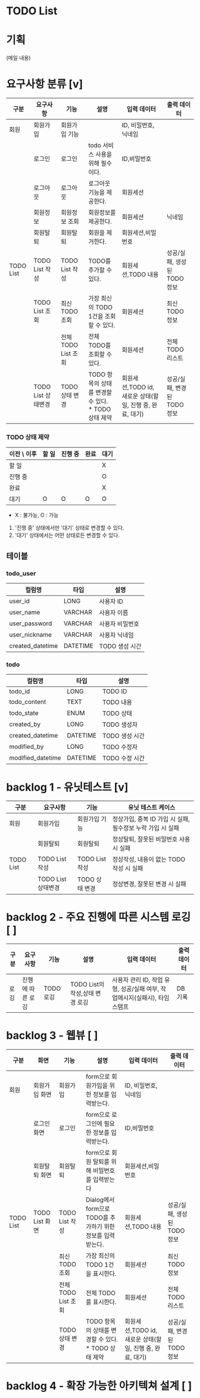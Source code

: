 # TODO List

# 기획
(메일 내용)

# 요구사항 분류 [v]
| 구분        | 요구사항           | 기능              | 설명                                      | 입력 데이터                                  | 출력 데이터             |
|-----------|----------------|-----------------|-----------------------------------------|-----------------------------------------|--------------------|
| 회원        | 회원가입           | 회원가입 기능         |                                         | ID, 비밀번호, 닉네임                           |                    |
|           | 로그인            | 로그인             | todo 서비스 사용을 위해 필수이다.                   | ID,비밀번호                                 |                    |
|           | 로그아웃           | 로그아웃            | 로그아웃 기능을 제공한다.                          | 회원세션                                    |                    |
|           | 회원정보           | 회원정보 조회         | 회원정보를 제공한다.                             | 회원세션                                    | 닉네임                |
|           | 회원탈퇴           | 회원탈퇴            | 회원을 제거한다.                               | 회원세션,비밀번호                               |                    |
| TODO List | TODO List 작성   | TODO List 작성    | TODO를 추가할 수 있다.                         | 회원세션,TODO 내용                            | 성공/실패, 생성된 TODO 정보 |
|           | TODO List 조회   | 최신 TODO 조회      | 가장 최신의 TODO 1건을 조회할 수 있다.               | 회원세션                                    | 최신 TODO 정보         |
|           |                | 전체 TODO List 조회 | 전체 TODO를 조회할 수 있다.                      | 회원세션                                    | 전체 TODO 리스트        |
|           | TODO List 상태변경 | TODO 상태 변경      | TODO 항목의 상태를 변경할 수 있다.<br/>* TODO 상태 제약 | 회원세션,TODO id, 새로운 상태(할 일, 진행 중, 완료, 대기) | 성공/실패, 변경된 TODO 정보 |

### TODO 상태 제약
| 이전 \ 이후 | 할 일 | 진행 중 | 완료 | 대기 |
|---------|-----|------|----|----|
| 할 일     |     |      |    | X  |
| 진행 중    |     |      |    | O  |
| 완료      |     |      |    | X  |
| 대기      | O   | O    | O  | O  |
* X : 불가능, O : 가능

1. '진행 중' 상태에서만 '대기' 상태로 변경할 수 있다.
2. '대기' 상태에서는 어떤 상태로든 변경할 수 있다.
## 테이블
### todo_user
| 컬럼명              | 타입       | 설명         |
|------------------|----------|------------|
| user_id          | LONG     | 사용자 ID     |
| user_name        | VARCHAR  | 사용자 이름     |
| user_password    | VARCHAR  | 사용자 비밀번호   |
| user_nickname    | VARCHAR  | 사용자 닉네임    |
| created_datetime | DATETIME | TODO 생성 시간 |

### todo
| 컬럼명               | 타입       | 설명         |
|-------------------|----------|------------|
| todo_id           | LONG     | TODO ID    |
| todo_content      | TEXT     | TODO 내용    |
| todo_state        | ENUM     | TODO 상태    |
| created_by        | LONG     | TODO 생성자   |
| created_datetime  | DATETIME | TODO 생성 시간 |
| modified_by       | LONG     | TODO 수정자   |
| modified_datetime | DATETIME | TODO 수정 시간 |


# backlog 1 - 유닛테스트 [v]
| 구분        | 요구사항           | 기능           | 유닛 테스트 케이스                           |
|-----------|----------------|--------------|--------------------------------------|
| 회원        | 회원가입           | 회원가입 기능      | 정상가입, 중복 ID 가입 시 실패, 필수정보 누락 가입 시 실패 |
|           | 회원탈퇴           | 회원탈퇴         | 정상탈퇴, 잘못된 비밀번호 사용 시 실패               |
| TODO List | TODO List 작성   | TODO List 작성 | 정상작성, 내용이 없는 TODO 작성 시 실패            |
|           | TODO List 상태변경 | TODO 상태 변경   | 정상변경, 잘못된 변경 시 실패                    |


# backlog 2 - 주요 진행에 따른 시스템 로깅 [ ]
| 구분 | 요구사항      | 기능       | 설명                          | 입력 데이터                                        | 출력 데이터 |
|----|-----------|----------|-----------------------------|-----------------------------------------------|--------|
| 로깅 | 진행에 따른 로깅 | TODO 로깅  | TODO List의 작성,상태 변경 로깅      | 사용자 관리 ID, 작업 유형, 성공/실패 여부, 작업메시지(실패시), 타임스탬프 | DB 기록  |


# backlog 3 - 웹뷰 [ ]
| 구분        | 화면           | 기능              | 설명                                       | 입력 데이터                                  | 출력 데이터             |
|-----------|--------------|-----------------|------------------------------------------|-----------------------------------------|--------------------|
| 회원        | 회원가입 화면      | 회원가입            | form으로 회원가입을 위한 정보를 입력받는다.               | ID, 비밀번호, 닉네임                           |                    |
|           | 로그인 화면       | 로그인             | form으로 로그인에 필요한 정보를 입력받는다.               | ID,비밀번호                                 |                    |
|           | 회원탈퇴 화면      | 회원탈퇴            | form으로 회원 탈퇴를 위해 비밀번호를 입력받는다             | 회원세션,비밀번호                               |                    |
| TODO List | TODO List 화면 | TODO List 작성    | Dialog에서 form으로 TODO를 추가하기 위한 정보를 입력받는다. | 회원세션,TODO 내용                            | 성공/실패, 생성된 TODO 정보 |
|           |              | 최신 TODO 조회      | 가장 최신의 TODO 1건을 표시한다.                    | 회원세션                                    | 최신 TODO 정보         |
|           |              | 전체 TODO List 조회 | 전체 TODO를 표시한다.                           | 회원세션                                    | 전체 TODO 리스트        |
|           |              | TODO 상태 변경      | TODO 항목의 상태를 변경할 수 있다.<br/>* TODO 상태 제약  | 회원세션,TODO id, 새로운 상태(할 일, 진행 중, 완료, 대기) | 성공/실패, 변경된 TODO 정보 |

# backlog 4 - 확장 가능한 아키텍쳐 설계 [ ]